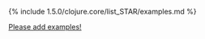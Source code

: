 {% include 1.5.0/clojure.core/list_STAR/examples.md %}

[Please add examples!](https://github.com/arrdem/grimoire/edit/master/_includes/1.6.0/clojure.core/list_STAR/examples.md)

